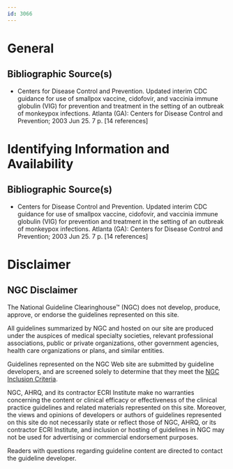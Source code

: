 ```yaml
---
id: 3066
---
```


# General

## Bibliographic Source(s)

- Centers for Disease Control and Prevention. Updated interim CDC guidance for use of smallpox vaccine, cidofovir, and vaccinia immune globulin (VIG) for prevention and treatment in the setting of an outbreak of monkeypox infections. Atlanta (GA): Centers for Disease Control and Prevention; 2003 Jun 25. 7 p. [14 references]

# Identifying Information and Availability

## Bibliographic Source(s)

- Centers for Disease Control and Prevention. Updated interim CDC guidance for use of smallpox vaccine, cidofovir, and vaccinia immune globulin (VIG) for prevention and treatment in the setting of an outbreak of monkeypox infections. Atlanta (GA): Centers for Disease Control and Prevention; 2003 Jun 25. 7 p. [14 references]

# Disclaimer

## NGC Disclaimer

The National Guideline Clearinghouse™ (NGC) does not develop, produce, approve, or endorse the guidelines represented on this site.

All guidelines summarized by NGC and hosted on our site are produced under the auspices of medical specialty societies, relevant professional associations, public or private organizations, other government agencies, health care organizations or plans, and similar entities.

Guidelines represented on the NGC Web site are submitted by guideline developers, and are screened solely to determine that they meet the [NGC Inclusion Criteria](/help-and-about/summaries/inclusion-criteria).

NGC, AHRQ, and its contractor ECRI Institute make no warranties concerning the content or clinical efficacy or effectiveness of the clinical practice guidelines and related materials represented on this site. Moreover, the views and opinions of developers or authors of guidelines represented on this site do not necessarily state or reflect those of NGC, AHRQ, or its contractor ECRI Institute, and inclusion or hosting of guidelines in NGC may not be used for advertising or commercial endorsement purposes.

Readers with questions regarding guideline content are directed to contact the guideline developer.


